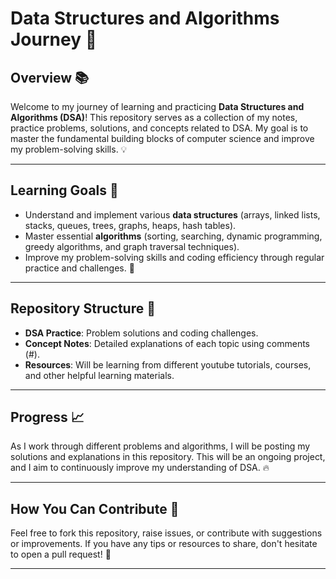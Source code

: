 # Data Structures and Algorithms Journey 🚀

## Overview 📚
Welcome to my journey of learning and practicing **Data Structures and Algorithms (DSA)**! This repository serves as a collection of my notes, practice problems, solutions, and concepts related to DSA. My goal is to master the fundamental building blocks of computer science and improve my problem-solving skills. 💡

---

## Learning Goals 🎯
- Understand and implement various **data structures** (arrays, linked lists, stacks, queues, trees, graphs, heaps, hash tables).
- Master essential **algorithms** (sorting, searching, dynamic programming, greedy algorithms, and graph traversal techniques).
- Improve my problem-solving skills and coding efficiency through regular practice and challenges. 💪

---

## Repository Structure 📂
- **DSA Practice**: Problem solutions and coding challenges.
- **Concept Notes**: Detailed explanations of each topic using comments (#).
- **Resources**: Will be learning from different youtube tutorials, courses, and other helpful learning materials.

---

## Progress 📈
As I work through different problems and algorithms, I will be posting my solutions and explanations in this repository. This will be an ongoing project, and I aim to continuously improve my understanding of DSA. 🔥

---

## How You Can Contribute 🤝
Feel free to fork this repository, raise issues, or contribute with suggestions or improvements. If you have any tips or resources to share, don't hesitate to open a pull request! 🙌

---
